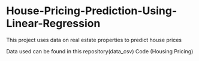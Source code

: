 # House-Pricing-Prediction-Using-Linear-Regression
This project uses data on real estate properties to predict house prices

Data used can be found in this repository(data_csv)
Code (Housing Pricing)
